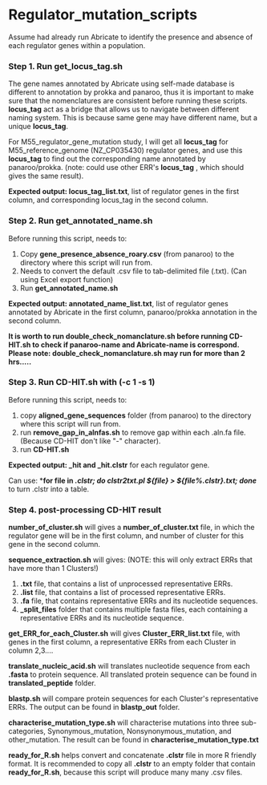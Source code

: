 # Regulator_mutation_scripts
Assume had already run Abricate to identify the presence and absence of each regulator genes within a population.

### Step 1. Run get_locus_tag.sh
The gene names annotated by Abricate using self-made database is different to annotation by prokka and panaroo, thus it is important to make sure that the nomenclatures are consistent before running these scripts.
 **locus_tag** act as a bridge that allows us to navigate between different naming system. This is because same gene may have different name, but a unique **locus_tag**.
 
For M55_regulator_gene_mutation study, I will get all **locus_tag** for  M55_reference_genome (NZ_CP035430) regulator genes, and use this **locus_tag** to find out the corresponding name annotated by panaroo/prokka. (note: could use other ERR's **locus_tag** , which should gives the same result). 

 **Expected output: locus_tag_list.txt**, list of regulator genes in the first column, and corresponding locus_tag in the second column.
 

### Step 2. Run get_annotated_name.sh
Before running this script, needs to:
1. Copy **gene_presence_absence_roary.csv** (from panaroo) to the directory where this script will run from.
2. Needs to convert the default .csv file to tab-delimited file (.txt). (Can using Excel export function)
3. Run **get_annotated_name.sh**

**Expected output: annotated_name_list.txt**, list of regulator genes annotated by Abricate in the first column, panaroo/prokka annotation in the second column.

****It is worth to run double_check_nomanclature.sh before running CD-HIT.sh to check if panaroo-name and Abricate-name is correspond.****  ****Please note: double_check_nomanclature.sh may run for more than 2 hrs.....****


### Step 3. Run CD-HIT.sh   with (-c 1 -s 1)
Before running this script, needs to:
1. copy **aligned_gene_sequences** folder (from panaroo) to the directory where this script will run from.
2. run **remove_gap_in_alnfas.sh** to remove gap within each .aln.fa file. (Because CD-HIT don't like "-" character).
3. run **CD-HIT.sh**

**Expected output: _hit and _hit.clstr** for each regulator gene. 

Can use: ***for file in *.clstr; do clstr2txt.pl ${file} > ${file%.clstr}.txt; done*** to turn .clstr into a table. 

### Step 4. post-processing CD-HIT result

**number_of_cluster.sh** will gives a **number_of_cluster.txt** file, in which the regulator gene will be in the first column, and number of cluster for this gene in the second column.

**sequence_extraction.sh** will gives:  (NOTE: this will only extract ERRs that have more than 1 Clusters!) 
1. **.txt** file, that contains a list of unprocessed representative ERRs. 
2. **.list** file, that contains a list of processed representative ERRs. 
3. **.fa** file, that contains representative ERRs and its nucleotide sequences.
4. **_split_files** folder that contains multiple fasta files, each containing a representative ERRs and its nucleotide sequence.

**get_ERR_for_each_Cluster.sh** will gives **Cluster_ERR_list.txt** file, with genes in the first column, a representative ERRs from each Cluster in column 2,3....

**translate_nucleic_acid.sh** will translates nucleotide sequence from each **.fasta** to protein sequence. All translated protein sequence can be found in **translated_peptide** folder.

**blastp.sh** will compare protein sequences for each Cluster's representative ERRs. The output can be found in **blastp_out** folder. 

**characterise_mutation_type.sh** will characterise mutations into three sub-categories, Synonymous_mutation, Nonsynonymous_mutation, and other_mutation. The result can be found in **characterise_mutation_type.txt**

**ready_for_R.sh** helps convert and concatenate **.clstr** file in more R friendly format.
It is recommended to copy all **.clstr** to an empty folder that contain **ready_for_R.sh**, because this script will produce many many .csv files.







